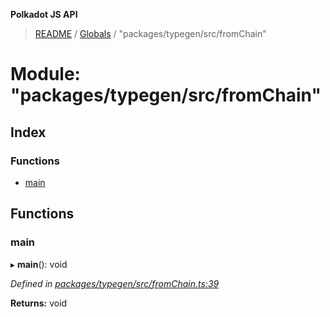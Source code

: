 **Polkadot JS API**

> [README](../README.md) / [Globals](../globals.md) / "packages/typegen/src/fromChain"

# Module: "packages/typegen/src/fromChain"

## Index

### Functions

* [main](_packages_typegen_src_fromchain_.md#main)

## Functions

### main

▸ **main**(): void

*Defined in [packages/typegen/src/fromChain.ts:39](https://github.com/polkadot-js/api/blob/8631f68ba/packages/typegen/src/fromChain.ts#L39)*

**Returns:** void
